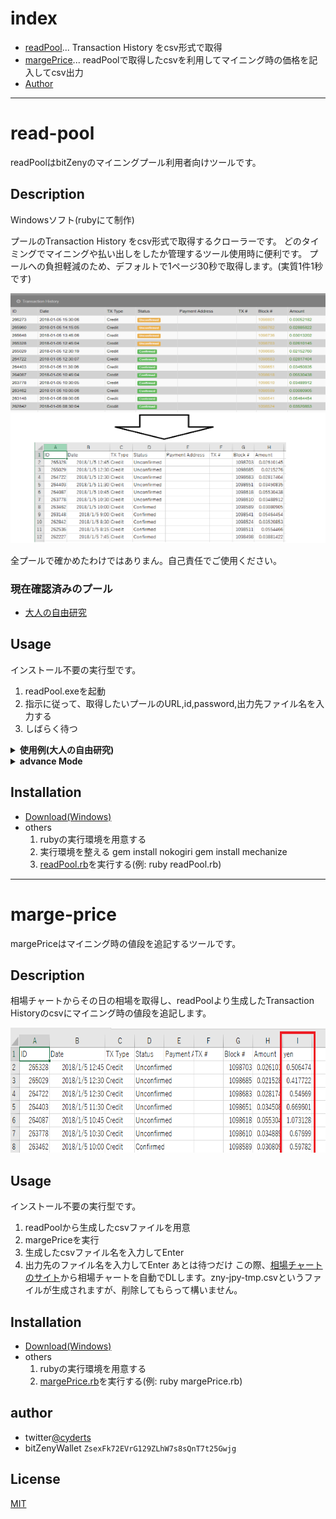 # index
- [readPool](#read-pool)... Transaction History をcsv形式で取得
- [margePrice](#marge-price)... readPoolで取得したcsvを利用してマイニング時の価格を記入してcsv出力
- [Author](#author)

***
# read-pool
readPoolはbitZenyのマイニングプール利用者向けツールです。

## Description
Windowsソフト(rubyにて制作)

プールのTransaction History をcsv形式で取得するクローラーです。
どのタイミングでマイニングや払い出しをしたか管理するツール使用時に便利です。
プールへの負担軽減のため、デフォルトで1ページ30秒で取得します。(実質1件1秒です)

<img src="readPool/exchange.png" alt="sampleView" title="sampleView" width="550" height="400">

全プールで確かめたわけではありまん。自己責任でご使用ください。
### 現在確認済みのプール
  * [大人の自由研究](https://ukkey3.space/bitzeny)

## Usage
インストール不要の実行型です。
1. readPool.exeを起動
2. 指示に従って、取得したいプールのURL,id,password,出力先ファイル名を入力する
3. しばらく待つ
<details>
  <summary><b>使用例(大人の自由研究)</b></summary>
 
  1. ホストアドレスに https://ukkey3.space と入力してEnter<br>
  2. プールにログインする際のid(mail)を入力してEnter<br>
  3. プールにログインする際のpasswordを入力してEnter<br>
  4. 出力ファイル名を入力してEnter(実際の出力は出力ファイル名.csvとなる)<br>
  5. 取得量:xxと表示されたら取得できているので気を長くして待つ<br>
</details>

<details>
  <summary><b>advance Mode</b></summary>
  対応してないプール用に引数で実行する方法があります。<br>
   ・引数0番目 -> poolHost<br>
   ・引数1番目 -> id<br>
   ・引数2番目 -> password<br>
   ・引数3番目 -> speed_mode(true or false)<br>
   ・引数4番目 -> login_url<br>
   ・引数5番目 -> trans_url<br>
 <br>
  poolHost:  root階層まで入力してください 例)https://xxxxx.xxxx.xxx<br>
  id: ログインid, passwordはパスワード<br>
  speed_mode: 15秒で1ページ取得に変更するか(trueで高速化<br>
  login_url:  ログイン時のroot階層より先のurl 例) /bitzeny/index.php?page=login<br>
  trans_url:  root階層より先のTransaction Historyの存在するurl 例) /bitzeny/index.php?page=account&action=transactions<br>
  引数0個,2個,3個,4個,6個の際に実行可能になってます。<br>
  例) readPool.exe https://xxxxx.xxxx.xxx id pass<br>
</details>

## Installation

  - [Download(Windows)](/master/readPool/readPool.exe)
  - others
    1. rubyの実行環境を用意する
    2. 実行環境を整える
      gem install nokogiri
      gem install mechanize
    3. [readPool.rb](/master/readPool/readPool.rb)を実行する(例: ruby readPool.rb)

***

# marge-price
margePriceはマイニング時の値段を追記するツールです。
## Description
相場チャートからその日の相場を取得し、readPoolより生成したTransaction Historyのcsvにマイニング時の値段を追記します。

<img src="margePrice/marge.png" alt="margeView" title="margeView" width="800" height="200">

## Usage
インストール不要の実行型です。
1. readPoolから生成したcsvファイルを用意
2. margePriceを実行
3. 生成したcsvファイル名を入力してEnter
4. 出力先のファイル名を入力してEnter
あとは待つだけ
この際、[相場チャートのサイト](https://www.coingecko.com/ja/%E7%9B%B8%E5%A0%B4%E3%83%81%E3%83%A3%E3%83%BC%E3%83%88/bitzeny/jpy)から相場チャートを自動でDLします。zny-jpy-tmp.csvというファイルが生成されますが、削除してもらって構いません。


## Installation

  - [Download(Windows)](/master/margePrice/margePrice.exe)
  - others
    1. rubyの実行環境を用意する
    2. [margePrice.rb](/master/margePrice/margePrice.rb)を実行する(例: ruby margePrice.rb)
    
## author
 - twitter[@cyderts](https://twitter.com/cyderts)
 - bitZenyWallet `ZsexFk72EVrG129ZLhW7s8sQnT7t25Gwjg`
 
## License

[MIT](LICENSE)
